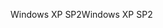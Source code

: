 <span data-ttu-id="c3594-101">Windows XP SP2</span><span class="sxs-lookup"><span data-stu-id="c3594-101">Windows XP SP2</span></span>